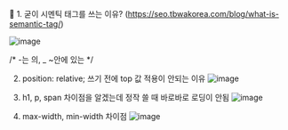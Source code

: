 🍳 1. 굳이 시멘틱 태그를 쓰는 이유? (https://seo.tbwakorea.com/blog/what-is-semantic-tag/)

![image](https://github.com/gogoringhye/restart/assets/145514996/2b0cf9d8-03be-431a-833b-2258b02916e5)


/* -는 의, _ ~안에 있는 */

2. position: relative; 쓰기 전에 top 값 적용이 안되는 이유
![image](https://github.com/gogoringhye/restart/assets/145514996/120e5eda-2dff-431d-8c41-fef94f4e5ce4)

3. h1, p, span 차이점을 알겠는데 정작 쓸 때 바로바로 로딩이 안됨
![image](https://github.com/gogoringhye/restart/assets/145514996/67444c20-9689-4ed2-a439-f2bcd3fd21bf)

4. max-width, min-width 차이점
![image](https://github.com/gogoringhye/restart/assets/145514996/512edd99-05eb-422e-bb51-86a49353afc7)

